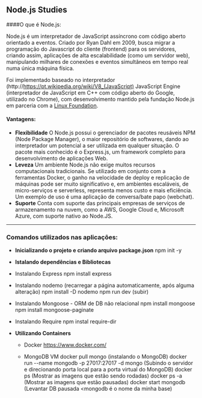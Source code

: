 ## Node.js Studies

####O que é Node.js:

Node.js é um interpretador de JavaScript assíncrono com código aberto orientado a eventos.
Criado por Ryan Dahl em 2009, busca migrar a programação do Javascript do cliente (frontend) para os servidores, criando assim, aplicações de alta escalabilidade (como um servidor web), manipulando milhares de conexões e eventos simultâneos em tempo real numa única máquina física.

Foi implementado baseado no interpretador (http://https://pt.wikipedia.org/wiki/V8_(JavaScript) JavaScript Engine (interpretador de JavaScript em C++ com código aberto do Google, utilizado no Chrome), com desenvolvimento mantido pela fundação Node.js em parceria com a [Linux Foundation](http://https://pt.wikipedia.org/wiki/Linux_Foundation "Linux Foundation").

#### Vantagens:
- **Flexibilidade**
	O Node.js possui o gerenciador de pacotes reusáveis NPM (Node Package Manager), o maior repositório de softwares, dando ao interpretador um potencial a ser utilizada em qualquer situação. O pacote mais conhecido é o Express.js, um framework completo para desenvolvimento de aplicações Web.
- **Leveza**
	Um ambiente Node.js não exige muitos recursos computacionais tradicionais. Se utilizado em conjunto com a ferramentas Docker, o ganho na velocidade de deploy e replicação de máquinas pode ser muito significativo e, em ambientes escaláveis, de micro-serviços e serverless, representa menos custo e mais eficiência. Um exemplo de uso é uma aplicação de conversa/bate papo (webchat).
- **Suporte**
	Conta com suporte das principais empresas de serviços de armazenamento na nuvem, como a AWS, Google Cloud e, Microsoft Azure, com suporte nativo ao Node.JS.

------------

### Comandos utilizados nas aplicações:
- **Inicializando o projeto e criando arquivo package.json**
	npm init -y

- **Istalando dependências e Bibliotecas**
- Instalando Express
	npm install express

- Instalando nodemo (recarregar a página automaticamente, após alguma alteração)
	npm install -D nodemo
	npm run dev (subir)

- Instalando Mongoose - ORM de DB não relacional
	npm install mongoose
	npm install mongoose-paginate

- Instalando Require
	npm instal require-dir


- **Utilizando Containers**
	- Docker
https://www.docker.com/

	- MongoDB VM
	docker pull mongo (instalando o MongoDB)
	docker run --name mongodb -p 27017:27017 -d mongo (Subindo o servidor e direcionando porta local para a porta virtual do MongoDB)
	docker ps (Mostrar as imagens que estão sendo rodadas)
	docker ps -a (Mostrar as imagens que estão pausadas)
	docker start mongodb (Levantar DB pausada <mongodb é o nome da minha base)